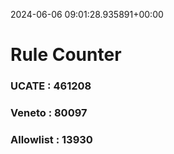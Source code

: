 2024-06-06 09:01:28.935891+00:00
# Rule Counter 
 ### UCATE : 461208

 ### Veneto : 80097

 ### Allowlist : 13930